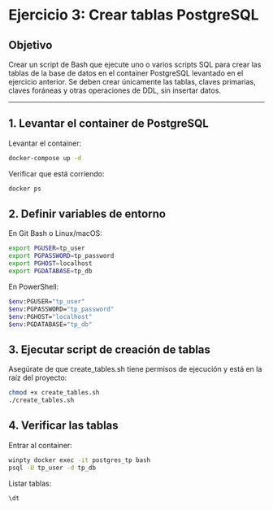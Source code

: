 # Ejercicio 3: Crear tablas PostgreSQL

## Objetivo
Crear un script de Bash que ejecute uno o varios scripts SQL para crear las tablas de la base de datos en el container PostgreSQL levantado en el ejercicio anterior. Se deben crear únicamente las tablas, claves primarias, claves foráneas y otras operaciones de DDL, sin insertar datos.

---

## 1. Levantar el container de PostgreSQL
Levantar el container:
```bash
docker-compose up -d
```
Verificar que está corriendo:
```bash
docker ps
```
## 2. Definir variables de entorno
En Git Bash o Linux/macOS:
```bash
export PGUSER=tp_user
export PGPASSWORD=tp_password
export PGHOST=localhost
export PGDATABASE=tp_db
```
En PowerShell:
```bash
$env:PGUSER="tp_user"
$env:PGPASSWORD="tp_password"
$env:PGHOST="localhost"
$env:PGDATABASE="tp_db"
```
## 3. Ejecutar script de creación de tablas
Asegúrate de que create_tables.sh tiene permisos de ejecución y está en la raíz del proyecto:
```bash
chmod +x create_tables.sh
./create_tables.sh
```
## 4. Verificar las tablas
Entrar al container:
```bash
winpty docker exec -it postgres_tp bash
psql -U tp_user -d tp_db
```

Listar tablas:
```bash
\dt
```